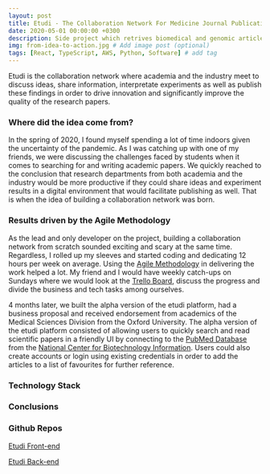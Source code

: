 ```yaml
---
layout: post
title: Etudi - The Collaboration Network For Medicine Journal Publications
date: 2020-05-01 00:00:00 +0300
description: Side project which retrives biomedical and genomic articles from National Center for Biotechnology Information Databases. # Add post description (optional)
img: from-idea-to-action.jpg # Add image post (optional)
tags: [React, TypeScript, AWS, Python, Software] # add tag
---
```


Etudi is the collaboration network where academia and the industry meet to discuss ideas, share information, interpretate experiments as well as publish these findings in order to drive innovation and significantly improve the quality of the research papers. 

### Where did the idea come from?

In the spring of 2020, I found myself spending a lot of time indoors given the uncertainty of the pandemic. As I was catching up with one of my friends, we were discussing the challenges faced by students when it comes to searching for and writing academic papers. We quickly reached to the conclusion that research departments from both academia and the industry would be more productive if they could share ideas and experiment results in a digital environment that would facilitate publishing as well. That is when the idea of building a collaboration network was born.

### Results driven by the Agile Methodology

As the lead and only developer on the project, building a collaboration network from scratch sounded exciting and scary at the same time. Regardless, I rolled up my sleeves and started coding and dedicating 12 hours per week on average. Using the [Agile Methodology][agile] in delivering the work helped a lot. My friend and I would have weekly catch-ups on Sundays where we would look at the [Trello Board][trello], discuss the progress and divide the business and tech tasks among ourselves.

4 months later, we built the alpha version of the etudi platform, had a business proposal and received endorsement from academics of the Medical Sciences Division from the Oxford University. The alpha version of the etudi platform consisted of allowing users to quickly search and read scientific papers in a friendly UI by connecting to the [PubMed Database][pubmed] from the [National Center for Biotechnology Information][ncbi]. Users could also create accounts or login using existing credentials in order to add the articles to a list of favourites for further reference.

### Technology Stack


### Conclusions


### Github Repos
[Etudi Front-end][etudiweb]

[Etudi Back-end][etudi]


[agile]: https://medium.com/zenkit/agile-methodology-an-overview-7c7e3b398c3d
[trello]: https://trello.com/en-GB/tour
[pubmed]: https://pubmed.ncbi.nlm.nih.gov/
[ncbi]: https://www.ncbi.nlm.nih.gov/
[etudiweb]: https://github.com/andreeaionescu/etudiweb
[etudi]: https://github.com/andreeaionescu/etudi
